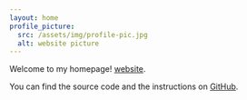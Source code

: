 ```yaml
---
layout: home
profile_picture:
  src: /assets/img/profile-pic.jpg
  alt: website picture
---
```





<p>
 Welcome to my homepage! <a href="http://dangrover.com">website</a>.
</p>

<p>
  You can find the source code and the instructions on <a href="https://github.com/eliottvincent/bay">GitHub</a>.
</p>
